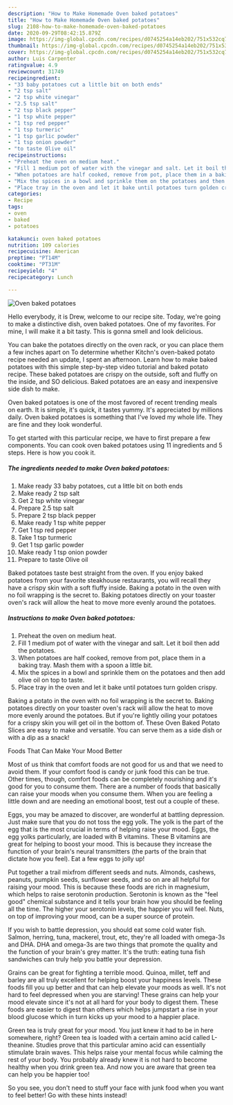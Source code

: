 ```yaml
---
description: "How to Make Homemade Oven baked potatoes"
title: "How to Make Homemade Oven baked potatoes"
slug: 2108-how-to-make-homemade-oven-baked-potatoes
date: 2020-09-29T08:42:15.879Z
image: https://img-global.cpcdn.com/recipes/d0745254a14eb202/751x532cq70/oven-baked-potatoes-recipe-main-photo.jpg
thumbnail: https://img-global.cpcdn.com/recipes/d0745254a14eb202/751x532cq70/oven-baked-potatoes-recipe-main-photo.jpg
cover: https://img-global.cpcdn.com/recipes/d0745254a14eb202/751x532cq70/oven-baked-potatoes-recipe-main-photo.jpg
author: Luis Carpenter
ratingvalue: 4.9
reviewcount: 31749
recipeingredient:
- "33 baby potatoes cut a little bit on both ends"
- "2 tsp salt"
- "2 tsp white vinegar"
- "2.5 tsp salt"
- "2 tsp black pepper"
- "1 tsp white pepper"
- "1 tsp red pepper"
- "1 tsp turmeric"
- "1 tsp garlic powder"
- "1 tsp onion powder"
- "to taste Olive oil"
recipeinstructions:
- "Preheat the oven on medium heat."
- "Fill 1 medium pot of water with the vinegar and salt. Let it boil then add the potatoes."
- "When potatoes are half cooked, remove from pot, place them in a baking tray. Mash them with a spoon a little bit."
- "Mix the spices in a bowl and sprinkle them on the potatoes and then add olive oil on top to taste."
- "Place tray in the oven and let it bake until potatoes turn golden crispy."
categories:
- Recipe
tags:
- oven
- baked
- potatoes

katakunci: oven baked potatoes 
nutrition: 109 calories
recipecuisine: American
preptime: "PT14M"
cooktime: "PT31M"
recipeyield: "4"
recipecategory: Lunch

---
```



![Oven baked potatoes](https://img-global.cpcdn.com/recipes/d0745254a14eb202/751x532cq70/oven-baked-potatoes-recipe-main-photo.jpg)

Hello everybody, it is Drew, welcome to our recipe site. Today, we're going to make a distinctive dish, oven baked potatoes. One of my favorites. For mine, I will make it a bit tasty. This is gonna smell and look delicious.

You can bake the potatoes directly on the oven rack, or you can place them a few inches apart on To determine whether Kitchn&#39;s oven-baked potato recipe needed an update, I spent an afternoon. Learn how to make baked potatoes with this simple step-by-step video tutorial and baked potato recipe. These baked potatoes are crispy on the outside, soft and fluffy on the inside, and SO delicious. Baked potatoes are an easy and inexpensive side dish to make.

Oven baked potatoes is one of the most favored of recent trending meals on earth. It is simple, it's quick, it tastes yummy. It's appreciated by millions daily. Oven baked potatoes is something that I've loved my whole life. They are fine and they look wonderful.


To get started with this particular recipe, we have to first prepare a few components. You can cook oven baked potatoes using 11 ingredients and 5 steps. Here is how you cook it.

<!--inarticleads1-->

##### The ingredients needed to make Oven baked potatoes:

1. Make ready 33 baby potatoes, cut a little bit on both ends
1. Make ready 2 tsp salt
1. Get 2 tsp white vinegar
1. Prepare 2.5 tsp salt
1. Prepare 2 tsp black pepper
1. Make ready 1 tsp white pepper
1. Get 1 tsp red pepper
1. Take 1 tsp turmeric
1. Get 1 tsp garlic powder
1. Make ready 1 tsp onion powder
1. Prepare to taste Olive oil


Baked potatoes taste best straight from the oven. If you enjoy baked potatoes from your favorite steakhouse restaurants, you will recall they have a crispy skin with a soft fluffy inside. Baking a potato in the oven with no foil wrapping is the secret to. Baking potatoes directly on your toaster oven&#39;s rack will allow the heat to move more evenly around the potatoes. 

<!--inarticleads2-->

##### Instructions to make Oven baked potatoes:

1. Preheat the oven on medium heat.
1. Fill 1 medium pot of water with the vinegar and salt. Let it boil then add the potatoes.
1. When potatoes are half cooked, remove from pot, place them in a baking tray. Mash them with a spoon a little bit.
1. Mix the spices in a bowl and sprinkle them on the potatoes and then add olive oil on top to taste.
1. Place tray in the oven and let it bake until potatoes turn golden crispy.


Baking a potato in the oven with no foil wrapping is the secret to. Baking potatoes directly on your toaster oven&#39;s rack will allow the heat to move more evenly around the potatoes. But if you&#39;re lightly oiling your potatoes for a crispy skin you will get oil in the bottom of. These Oven Baked Potato Slices are easy to make and versatile. You can serve them as a side dish or with a dip as a snack! 

Foods That Can Make Your Mood Better


Most of us think that comfort foods are not good for us and that we need to avoid them. If your comfort food is candy or junk food this can be true. Other times, though, comfort foods can be completely nourishing and it's good for you to consume them. There are a number of foods that basically can raise your moods when you consume them. When you are feeling a little down and are needing an emotional boost, test out a couple of these.

Eggs, you may be amazed to discover, are wonderful at battling depression. Just make sure that you do not toss the egg yolk. The yolk is the part of the egg that is the most crucial in terms of helping raise your mood. Eggs, the egg yolks particularly, are loaded with B vitamins. These B vitamins are great for helping to boost your mood. This is because they increase the function of your brain's neural transmitters (the parts of the brain that dictate how you feel). Eat a few eggs to jolly up!

Put together a trail mixfrom different seeds and nuts. Almonds, cashews, peanuts, pumpkin seeds, sunflower seeds, and so on are all helpful for raising your mood. This is because these foods are rich in magnesium, which helps to raise serotonin production. Serotonin is known as the "feel good" chemical substance and it tells your brain how you should be feeling all the time. The higher your serotonin levels, the happier you will feel. Nuts, on top of improving your mood, can be a super source of protein.

If you wish to battle depression, you should eat some cold water fish. Salmon, herring, tuna, mackerel, trout, etc, they're all loaded with omega-3s and DHA. DHA and omega-3s are two things that promote the quality and the function of your brain's grey matter. It's the truth: eating tuna fish sandwiches can truly help you battle your depression. 

Grains can be great for fighting a terrible mood. Quinoa, millet, teff and barley are all truly excellent for helping boost your happiness levels. These foods fill you up better and that can help elevate your moods as well. It's not hard to feel depressed when you are starving! These grains can help your mood elevate since it's not at all hard for your body to digest them. These foods are easier to digest than others which helps jumpstart a rise in your blood glucose which in turn kicks up your mood to a happier place.

Green tea is truly great for your mood. You just knew it had to be in here somewhere, right? Green tea is loaded with a certain amino acid called L-theanine. Studies prove that this particular amino acid can essentially stimulate brain waves. This helps raise your mental focus while calming the rest of your body. You probably already knew it is not hard to become healthy when you drink green tea. And now you are aware that green tea can help you be happier too!

So you see, you don't need to stuff your face with junk food when you want to feel better! Go  with  these hints  instead!

